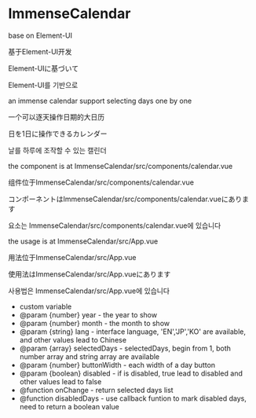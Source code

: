 # ImmenseCalendar

base on Element-UI

基于Element-UI开发

Element-UIに基づいて

Element-UI를 기반으로


an immense calendar support selecting days one by one

一个可以逐天操作日期的大日历

日を1日に操作できるカレンダー

날를 하루에 조작할 수 있는 캘린더


the component is at ImmenseCalendar/src/components/calendar.vue

组件位于ImmenseCalendar/src/components/calendar.vue

コンポーネントはImmenseCalendar/src/components/calendar.vueにあります

요소는 ImmenseCalendar/src/components/calendar.vue에 있습니다


the usage is at ImmenseCalendar/src/App.vue

用法位于ImmenseCalendar/src/App.vue

使用法はImmenseCalendar/src/App.vueにあります

사용법은 ImmenseCalendar/src/App.vue에 있습니다



 * custom variable
 * @param {number} year - the year to show
 * @param {number} month - the month to show
 * @param {string} lang - interface language, 'EN','JP','KO' are available, and other values lead to Chinese
 * @param {array} selectedDays - selectedDays, begin from 1, both number array and string array are available
 * @param {number} buttonWidth - each width of a day button
 * @param {boolean} disabled - if is disabled, true lead to disabled and other values lead to false
 * @function onChange - return selected days list
 * @function disabledDays - use callback funtion to mark disabled days, need to return a boolean value

